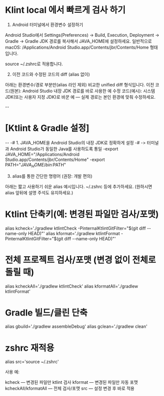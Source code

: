 # Klint local 에서 빠르게 검사 하기


1) Android 터미널에서 환경변수 설정하기 

Android Studio에서 Settings(Preferences) → Build, Execution, Deployment → Gradle → Gradle JDK 경로를 복사해서 JAVA_HOME에 설정하세요. 
일반적으로 macOS: /Applications/Android Studio.app/Contents/jbr/Contents/Home 형태입니다.

source ~/.zshrc로 적용합니다.

2) 이전 코드와 수정된 코드의 diff (alias 없이)

아래는 환경변수/경로 부분만(alias 라인 제외) 비교한 unified diff 형식입니다.
이전 코드(원본): Android Studio 내장 JDK 경로를 바로 사용한 예
수정 코드(예시): 시스템 JDK(또는 사용자 지정 JDK)로 바꾼 예 — 실제 경로는 본인 환경에 맞춰 수정하세요.

--
 # [Ktlint & Gradle 설정]
--
-# 1. JAVA_HOME을 Android Studio의 내장 JDK로 정확하게 설정
-#    -> 터미널과 Android Studio가 동일한 Java를 사용하도록 통일
-export JAVA_HOME="/Applications/Android Studio.app/Contents/jbr/Contents/Home"
-export PATH="$JAVA_HOME/bin:$PATH"


3) alias를 통한 간단한 명령어 (권장: 개발 편의)

아래는 짧고 사용하기 쉬운 alias 예시입니다. ~/.zshrc 등에 추가하세요. (원하시면 alias 앞뒤에 설명 주석도 유지하세요.)

# Ktlint 단축키(예: 변경된 파일만 검사/포맷)
alias kcheck='./gradlew ktlintCheck -PinternalKtlintGitFilter="$(git diff --name-only HEAD)"'
alias kformat='./gradlew ktlintFormat -PinternalKtlintGitFilter="$(git diff --name-only HEAD)"'

# 전체 프로젝트 검사/포맷 (변경 없이 전체로 돌릴 때)
alias kcheckAll='./gradlew ktlintCheck'
alias kformatAll='./gradlew ktlintFormat'

# Gradle 빌드/클린 단축
alias gbuild='./gradlew assembleDebug'
alias gclean='./gradlew clean'

# zshrc 재적용
alias src='source ~/.zshrc'


사용 예:

kcheck — 변경된 파일만 ktlint 검사
kformat — 변경된 파일만 자동 포맷
kcheckAll/kformatAll — 전체 검사/포맷
src — 설정 변경 후 바로 적용
